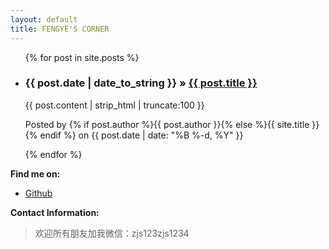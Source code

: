 ```yaml
---
layout: default
title: FENGYE'S CORNER
---
```

<div class="contentBox col-xs-12 col-sm-10  col-md-8 ">
<!-- <h3>hi, I am fengye12.Welcom to my blog !</h3> -->
  <ul class="posts">
    {% for post in site.posts %}
      <li>
      <h3>
          <span>{{ post.date | date_to_string }}</span> &raquo; <a href="{{ post.url }}">{{ post.title }}</a>
      </h3>
      <div class="post-content-preview">
            {{ post.content | strip_html | truncate:100 }}
        </div>
        <p class="post-meta">
            Posted by {% if post.author %}{{ post.author }}{% else %}{{ site.title }}{% endif %} on {{ post.date | date: "%B %-d, %Y" }}
        </p>
      </li>
    {% endfor %}
  </ul>

<!-- {% highlight console %}
$ git clone ...
{% endhighlight %}
{% highlight ruby %}
put hello
{% endhighlight %} -->
<p><b>Find me on:</b></p>

<ul>
<li><a href="http://github.io/fengye12/">Github</a></li>
</ul>
<p><b>Contact Information:</b></p>

<blockquote>
欢迎所有朋友加我微信：zjs123zjs1234
</blockquote>
</div>
